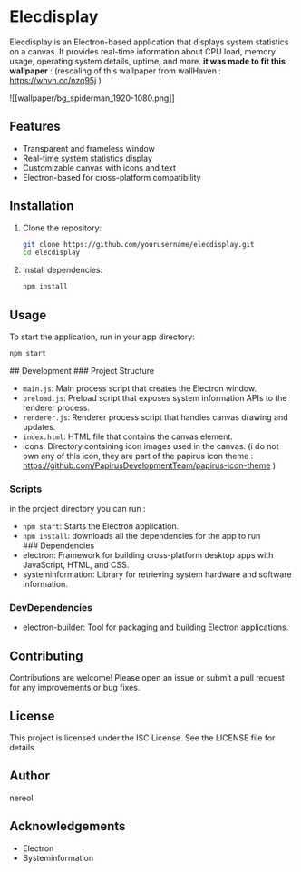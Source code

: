 # Elecdisplay

Elecdisplay is an Electron-based application that displays system statistics on a canvas. It provides real-time information about CPU load, memory usage, operating system details, uptime, and more.
**it was made to fit this wallpaper** : 
(rescaling of this wallpaper from wallHaven :  https://whvn.cc/nzq95j )

![[wallpaper/bg_spiderman_1920-1080.png]]

## Features

- Transparent and frameless window
- Real-time system statistics display
- Customizable canvas with icons and text
- Electron-based for cross-platform compatibility

## Installation

1. Clone the repository:
    ```sh
    git clone https://github.com/yourusername/elecdisplay.git
    cd elecdisplay
    ```

2. Install dependencies:
    ```sh
    npm install
    ```

## Usage

To start the application, run in your app directory:
```sh
npm start
```

## Development
### Project Structure
- `main.js`: Main process script that creates the Electron window.
- `preload.js`: Preload script that exposes system information APIs to the renderer process.
- `renderer.js`: Renderer process script that handles canvas drawing and updates.
- `index.html`: HTML file that contains the canvas element.
- icons: Directory containing icon images used in the canvas. (i do not own any of this icon, they are part of the papirus icon theme : https://github.com/PapirusDevelopmentTeam/papirus-icon-theme )

### Scripts
in the project directory you can run : 
- `npm start`: Starts the Electron application.
- `npm install`: downloads all the dependencies for the app to run
### Dependencies
- electron: Framework for building cross-platform desktop apps with JavaScript, HTML, and CSS.
- systeminformation: Library for retrieving system hardware and software information.
### DevDependencies
- electron-builder: Tool for packaging and building Electron applications.

## Contributing
Contributions are welcome! Please open an issue or submit a pull request for any improvements or bug fixes.

## License
This project is licensed under the ISC License. See the LICENSE file for details.

## Author
nereol
## Acknowledgements
- Electron
- Systeminformation

